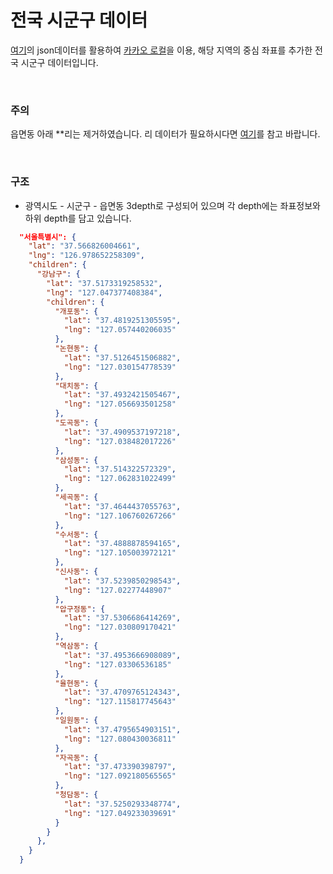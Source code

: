 # 전국 시군구 데이터
[여기](https://github.com/soohl/korea-jibun-dataset/blob/master/jibun_list.json)의 json데이터를 활용하여 [카카오 로컬](https://developers.kakao.com/docs/latest/ko/local/dev-guide)을 이용, 해당 지역의 중심 좌표를 추가한 전국 시군구 데이터입니다.

<br/>

### 주의
읍면동 아래 **리는 제거하였습니다. 리 데이터가 필요하시다면 [여기](https://github.com/soohl/korea-jibun-dataset/blob/master/jibun_list.json)를 참고 바랍니다.

<br/>

### 구조
- 광역시도 - 시군구 - 읍면동 3depth로 구성되어 있으며 각 depth에는 좌표정보와 하위 depth를 담고 있습니다.
```json
  "서울특별시": {
    "lat": "37.566826004661",
    "lng": "126.978652258309",
    "children": {
      "강남구": {
        "lat": "37.5173319258532",
        "lng": "127.047377408384",
        "children": {
          "개포동": {
            "lat": "37.4819251305595",
            "lng": "127.057440206035"
          },
          "논현동": {
            "lat": "37.5126451506882",
            "lng": "127.030154778539"
          },
          "대치동": {
            "lat": "37.4932421505467",
            "lng": "127.056693501258"
          },
          "도곡동": {
            "lat": "37.4909537197218",
            "lng": "127.038482017226"
          },
          "삼성동": {
            "lat": "37.514322572329",
            "lng": "127.062831022499"
          },
          "세곡동": {
            "lat": "37.4644437055763",
            "lng": "127.106760267266"
          },
          "수서동": {
            "lat": "37.4888878594165",
            "lng": "127.105003972121"
          },
          "신사동": {
            "lat": "37.5239850298543",
            "lng": "127.02277448907"
          },
          "압구정동": {
            "lat": "37.5306686414269",
            "lng": "127.030809170421"
          },
          "역삼동": {
            "lat": "37.4953666908089",
            "lng": "127.03306536185"
          },
          "율현동": {
            "lat": "37.4709765124343",
            "lng": "127.115817745643"
          },
          "일원동": {
            "lat": "37.4795654903151",
            "lng": "127.080430036811"
          },
          "자곡동": {
            "lat": "37.473390398797",
            "lng": "127.092180565565"
          },
          "청담동": {
            "lat": "37.5250293348774",
            "lng": "127.049233039691"
          }
        }
      },
    }
  }
     
```
